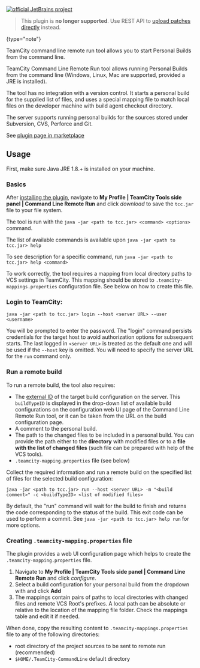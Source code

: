 [![official JetBrains project](https://jb.gg/badges/official-flat-square.svg)](https://confluence.jetbrains.com/display/ALL/JetBrains+on+GitHub)


> This plugin is **no longer supported**. Use REST API to [upload patches directly](https://www.jetbrains.com/help/teamcity/personal-build.html#Direct+Patch+Upload) instead.
> 
{type="note"}

TeamCity command line remote run tool allows you to start Personal Builds from the command line.

TeamCity Command Line Remote Run tool allows running Personal Builds from the command line 
(Windows, Linux, Mac are supported, provided a JRE is installed).

The tool has no integration with a version control. It starts a personal build for the supplied list of files, 
and uses a special mapping file to match local files on the developer machine with build agent checkout directory.

The server supports running personal builds for the sources stored under Subversion, CVS, Perforce and Git.

See [plugin page in marketplace](https://plugins.jetbrains.com/plugin/9101-command-line-remote-run-tool)

## Usage

First, make sure  Java JRE 1.8.+ is installed on your machine.

### Basics

After [installing the plugin](https://www.jetbrains.com/help/teamcity/installing-additional-plugins.html), 
navigate to  **My Profile | TeamCity Tools side panel | Command Line Remote Run** 
and click *download* to save the `tcc.jar` file to your file system.
        
The tool is run with the `java -jar <path to tcc.jar> <command> <options>` command.

The list of available commands is available upon `java -jar <path to tcc.jar> help`

To see description for a specific command, run `java -jar <path to tcc.jar> help <command>`
               
To work correctly, the tool requires a mapping from local directory paths to VCS settings in TeamCity. 
This mapping should be stored to `.teamcity-mappings.properties` configuration file. See below on how to create this file.

### Login to TeamCity:

    java -jar <path to tcc.jar> login --host <server URL> --user <username>

You will be prompted to enter the password. The "login" command persists credentials for the target host to avoid 
authorization options for subsequent starts. The last logged in `<server URL>` is treated as the default one and 
will be used if the `--host` key is omitted. You will need to specify the server URL for the `run` command only.

### Run a remote build

To run a remote build, the tool also requires:

- The [external ID](https://www.jetbrains.com/help/teamcity/identifier.html) of the target build configuration on the server. This `buildTypeID` is displayed in the drop-down list 
  of available build configurations on the configuration web UI page of the Command Line Remote Run tool, or it can be taken from the URL 
  on the build configuration page.
- A comment to the personal build.
- The path to the changed files to be included in a personal build. You can provide the path either to the **directory** with modified files or 
  to a **file with the list of changed files** (such file can be prepared with help of the VCS tools).
- `.teamcity-mapping.properties` file (see below)

Collect the required information and run a remote build on the specified list of files for the selected build configuration:

    java -jar <path to tcc.jar> run --host <server URL> -m "<build comment>" -c <buildTypeID> <list of modified files>

By default, the "run" command will wait for the build to finish and returns the code corresponding to the status of the build. 
This exit code can be used to perform a commit. See `java -jar <path to tcc.jar> help run` for more options. 

### Creating `.teamcity-mapping.properties` file

The plugin provides a web UI configuration page which helps to create the `.teamcity-mapping.properties` file.

1. Navigate to  **My Profile | TeamCity Tools side panel | Command Line Remote Run** and click *configure*.
1. Select a build configuration for your personal build from the dropdown with and click **Add**
1. The mappings contain pairs of paths to local directories with changed files and remote VCS Root's prefixes. 
   A local path can be absolute or relative to the location of the mapping file folder. Check the mappings table and edit it if needed.

When done, copy the resulting content to `.teamcity-mappings.properties` file to any of the following directories:

- root directory of the project sources to be sent to remote run (recommended)
- `$HOME/.TeamCity-CommandLine` default directory

